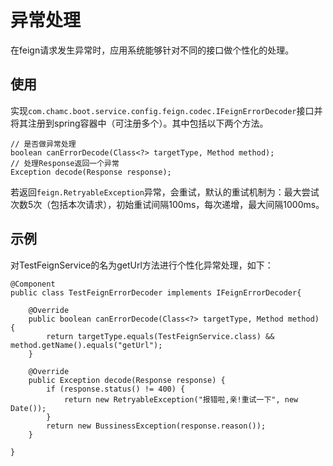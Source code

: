 # 异常处理

在feign请求发生异常时，应用系统能够针对不同的接口做个性化的处理。

## 使用

实现`com.chamc.boot.service.config.feign.codec.IFeignErrorDecoder`接口并将其注册到spring容器中（可注册多个）。其中包括以下两个方法。
	
	// 是否做异常处理
	boolean canErrorDecode(Class<?> targetType, Method method);
	// 处理Response返回一个异常
	Exception decode(Response response);

若返回`feign.RetryableException`异常，会重试，默认的重试机制为：最大尝试次数5次（包括本次请求），初始重试间隔100ms，每次递增，最大间隔1000ms。

## 示例

对TestFeignService的名为getUrl方法进行个性化异常处理，如下：

	@Component
	public class TestFeignErrorDecoder implements IFeignErrorDecoder{
	
		@Override
		public boolean canErrorDecode(Class<?> targetType, Method method) {
			return targetType.equals(TestFeignService.class) && method.getName().equals("getUrl");
		}
	
		@Override
		public Exception decode(Response response) {
			if (response.status() != 400) {			
				return new RetryableException("报错啦,亲!重试一下", new Date());
			}
			return new BussinessException(response.reason());
		}
	
	}